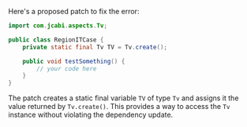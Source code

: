 Here's a proposed patch to fix the error:
```java
import com.jcabi.aspects.Tv;

public class RegionITCase {
    private static final Tv TV = Tv.create();

    public void testSomething() {
        // your code here
    }
}
```
The patch creates a static final variable `TV` of type `Tv` and assigns it the value returned by `Tv.create()`. This provides a way to access the `Tv` instance without violating the dependency update.